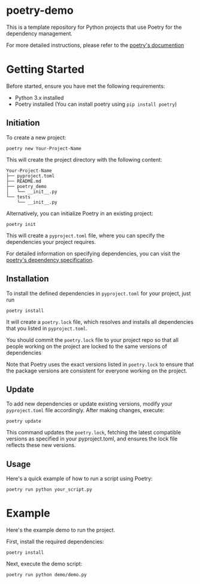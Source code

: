 # poetry-demo
This is a template repository for Python projects that use Poetry for the dependency management.

For more detailed instructions, please refer to the [poetry's documention](https://python-poetry.org/docs/basic-usage/)

# Getting Started
Before started, ensure you have met the following requirements:
- Python 3.x installed
- Poetry installed (You can install poetry using  ```pip install poetry```)

## Initiation
To create a new project:
```
poetry new Your-Project-Name
```
This will create the project directory with the following content:
```
Your-Project-Name
├── pyproject.toml
├── README.md
├── poetry_demo
│   └── __init__.py
└── tests
    └── __init__.py
```
Alternatively, you can initialize Poetry in an existing project:
```
poetry init
```
This will create a ```pyproject.toml``` file, where you can specify the dependencies your project requires.

For detailed information on specifying dependencies, you can visit the [poetry's dependency specification](https://python-poetry.org/docs/dependency-specification/).

## Installation
To install the defined dependencies in ```pyproject.toml``` for your project, just run
```
poetry install
```
It will create a ```poetry.lock``` file, which resolves and installs all dependencies that you listed in ```pyproject.toml```. 

 You should commit the ```poetry.lock``` file to your project repo so that all people working on the project are locked to the same versions of dependencies

Note that Poetry uses the exact versions listed in ```poetry.lock``` to ensure that the package versions are consistent for everyone working on the project.

## Update
To add new dependencies or update existing versions, modify your ```pyproject.toml``` file accordingly. After making changes, execute:
```
poetry update
```
This command updates the ```poetry.lock```, fetching the latest compatible versions as specified in your pyproject.toml, and ensures the lock file reflects these new versions.

## Usage
Here's a quick example of how to run a script using Poetry:
```
poetry run python your_script.py
```

# Example
Here's the example demo to run the project.

First, install the required dependencies:
```
poetry install
```
Next, execute the demo script:
```
poetry run python demo/demo.py
```

